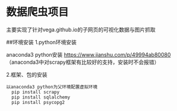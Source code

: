# 数据爬虫项目
主要实现了针对vega.github.io的子网页的可视化数据与图片抓取

##环境安装
1.python环境安装

   anaconda3 python安装 https://www.jianshu.com/p/49994ab80080
   （anaconda3中对scrapy框架有比较好的支持，安装时不会报错）

2.框架、包的安装
  
    以anaconda3 python为父环境配置虚拟环境
      pip install scrapy
      pip install sqlalchemy
      pip install psycopg2
 
